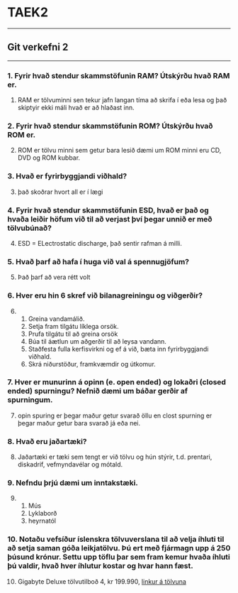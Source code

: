 # TAEK2
___
## Git verkefni 2
___
### 1. Fyrir hvað stendur skammstöfunin RAM? Útskýrðu hvað RAM er.
1. RAM er tölvuminni sen tekur jafn langan tíma að skrifa í eða lesa og það skiptyir ekki máli hvað er að hlaðast inn.
### 2. Fyrir hvað stendur skammstöfunin ROM? Útskýrðu hvað ROM er.
2. ROM er tölvu minni sem getur bara lesið dæmi um ROM minni eru CD, DVD og ROM kubbar.
### 3. Hvað er fyrirbyggjandi viðhald?
3. það skoðrar hvort all er í lægi
### 4. Fyrir hvað stendur skammstöfunin ESD, hvað er það og hvaða leiðir höfum við til að verjast því þegar unnið er með tölvubúnað?
4. ESD = ELectrostatic discharge, það sentir rafman á milli.
### 5. Hvað þarf að hafa í huga við val á spennugjöfum?
5. Það þarf að vera rétt volt
### 6. Hver eru hin 6 skref við bilanagreiningu og viðgerðir?
6.  1. Greina vandamálið.
    2. Setja fram tilgátu líklega orsök.
    3. Prufa tilgátu til að greina orsök
    4. Búa til áætlun um aðgerðir til að leysa vandann.
    5. Staðfesta fulla kerfisvirkni og ef á við, bæta inn fyrirbyggjandi viðhald.
    6. Skrá niðurstöður, framkvæmdir og útkomur.
### 7. Hver er munurinn á opinn (e. open ended) og lokaðri (closed ended) spurningu? Nefnið dæmi um báðar gerðir af spurningum.
7. opin spuring er þegar maður getur svarað öllu en clost spurning er þegar maður getur bara svarað já eða nei.
### 8. Hvað eru jaðartæki?
8. Jaðartæki er tæki sem tengt er við tölvu og hún stýrir, t.d. prentari, diskadrif, vefmyndavélar og mótald.
### 9. Nefndu þrjú dæmi um inntakstæki.
9. 	1. Mús
   	2. Lyklaborð
	3. heyrnatól
### 10. Notaðu vefsíður íslenskra tölvuverslana til að velja íhluti til að setja saman góða leikjatölvu. Þú ert með fjármagn upp á 250 þúsund krónur. Settu upp töflu þar sem fram kemur hvaða íhluti þú valdir, hvað hver íhlutur kostar og hvar hann fæst.
10. Gigabyte Deluxe tölvutilboð 4, kr 199.990, [linkur á tölvuna](https://tolvutek.is/vara/gigabyte-deluxe-tolvutilbod-4)